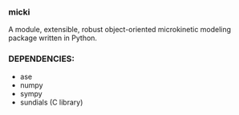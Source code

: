 ### micki

A module, extensible, robust object-oriented microkinetic modeling package
written in Python.

### DEPENDENCIES:
 * ase
 * numpy
 * sympy
 * sundials (C library)

